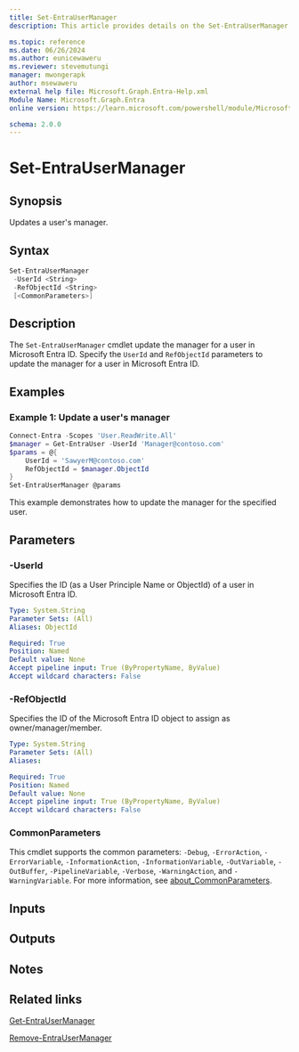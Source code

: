 ```yaml
---
title: Set-EntraUserManager
description: This article provides details on the Set-EntraUserManager command.

ms.topic: reference
ms.date: 06/26/2024
ms.author: eunicewaweru
ms.reviewer: stevemutungi
manager: mwongerapk
author: msewaweru
external help file: Microsoft.Graph.Entra-Help.xml
Module Name: Microsoft.Graph.Entra
online version: https://learn.microsoft.com/powershell/module/Microsoft.Graph.Entra/Set-EntraUserManager

schema: 2.0.0
---
```


# Set-EntraUserManager

## Synopsis

Updates a user's manager.

## Syntax

```powershell
Set-EntraUserManager
 -UserId <String>
 -RefObjectId <String>
 [<CommonParameters>]
```

## Description

The `Set-EntraUserManager` cmdlet update the manager for a user in Microsoft Entra ID. Specify the `UserId` and `RefObjectId` parameters to update the manager for a user in Microsoft Entra ID.

## Examples

### Example 1: Update a user's manager

```powershell
Connect-Entra -Scopes 'User.ReadWrite.All'
$manager = Get-EntraUser -UserId 'Manager@contoso.com'
$params = @{
    UserId = 'SawyerM@contoso.com'
    RefObjectId = $manager.ObjectId
}
Set-EntraUserManager @params
```

This example demonstrates how to update the manager for the specified user.

## Parameters

### -UserId

Specifies the ID (as a User Principle Name or ObjectId) of a user in Microsoft Entra ID.

```yaml
Type: System.String
Parameter Sets: (All)
Aliases: ObjectId

Required: True
Position: Named
Default value: None
Accept pipeline input: True (ByPropertyName, ByValue)
Accept wildcard characters: False
```

### -RefObjectId

Specifies the ID of the Microsoft Entra ID object to assign as owner/manager/member.

```yaml
Type: System.String
Parameter Sets: (All)
Aliases:

Required: True
Position: Named
Default value: None
Accept pipeline input: True (ByPropertyName, ByValue)
Accept wildcard characters: False
```

### CommonParameters

This cmdlet supports the common parameters: `-Debug`, `-ErrorAction`, `-ErrorVariable`, `-InformationAction`, `-InformationVariable`, `-OutVariable`, `-OutBuffer`, `-PipelineVariable`, `-Verbose`, `-WarningAction`, and `-WarningVariable`. For more information, see [about_CommonParameters](https://go.microsoft.com/fwlink/?LinkID=113216).

## Inputs

## Outputs

## Notes

## Related links

[Get-EntraUserManager](Get-EntraUserManager.md)

[Remove-EntraUserManager](Remove-EntraUserManager.md)

